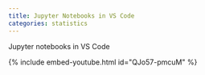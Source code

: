 ```yaml
---
title: Jupyter Notebooks in VS Code
categories: statistics
---
```


Jupyter notebooks in VS Code

<!-- - -->

{% include embed-youtube.html id="QJo57-pmcuM" %}
